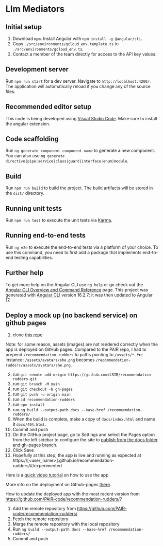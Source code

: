 # Llm Mediators

## Initial setup
1. Download `npm`. Install Angular with `npm install -g @angular/cli`.
1. Copy `./src/environments/gcloud_env.template.ts` to `./src/environments/gcloud_env.ts`.
1. Contact a member of the team directly for access to the API key values.

## Development server

Run `npm run start` for a dev server. Navigate to `http://localhost:4200/`. The application will automatically reload if you change any of the source files.

## Recommended editor setup

This code is being developed using [Visual Studio Code](https://code.visualstudio.com/). Make sure to install the angular extension.

## Code scaffolding

Run `ng generate component component-name` to generate a new component. You can also use `ng generate directive|pipe|service|class|guard|interface|enum|module`.

## Build

Run `npm run build` to build the project. The build artifacts will be stored in the `dist/` directory.

## Running unit tests

Run `npm run test` to execute the unit tests via [Karma](https://karma-runner.github.io).

## Running end-to-end tests

Run `ng e2e` to execute the end-to-end tests via a platform of your choice. To use this command, you need to first add a package that implements end-to-end testing capabilities.

## Further help

To get more help on the Angular CLI use `ng help` or go check out the [Angular CLI Overview and Command Reference](https://angular.io/cli) page. This project was generated with [Angular CLI](https://github.com/angular/angular-cli) version 16.2.7; it was then updated to Angular 17.

## Deploy a mock up (no backend service) on github pages
1. clone [this repo](https://github.com/LSIR/recommendation-rudders)

Note: for some reason, assets (images) are not rendered correctly when the app is deployed on GitHub pages. Compared to the PAIR repo, I had to prepend `/recommendation-rudders` to paths pointing to `/assets/*`. For instance: `/assets/avatars/she.png` becomes `/recommendation-rudders/assets/avatars/she.png`. 

2. run `git remote add origin https://github.com/LSIR/recommendation-rudders.git`
3. run `git branch -M main`
4. run `git checkout -b gh-pages`
5. run `git push -u origin main`
6. run `cd recommendation-rudders`
7. run `npm install`
8. run `ng build --output-path docs --base-href /recommendation-rudders/`
9. When the build is complete, make a copy of `docs/index.html` and name it `docs/404.html`.
10. Commit and push
11. On the GitHub project page, go to Settings and select the Pages option from the left sidebar to configure the site to [publish from the docs folder and gh-pages branch](https://docs.github.com/en/pages/getting-started-with-github-pages/configuring-a-publishing-source-for-your-github-pages-site#choosing-a-publishing-source).
12. Click Save
13. Hopefully at this step, the app is live and running as expected at https://[<user_name>].github.io/recommendation-rudders/#/experimenter/

Here is a [quick video tutorial](https://mail.google.com/mail/u/0/#inbox/QgrcJHsTfQgVhDSJBNQBGTzQNLwzGBhqxbv?projector=1) on how to use the app.

More info on the deployment on Github-pages [there](https://angular.io/guide/deployment#deploy-to-github-pages).

How to update the deployed app with the most recent version from https://github.com/PAIR-code/recommendation-rudders/? 
1. Add the remote repository from https://github.com/PAIR-code/recommendation-rudders/ 
2. Fetch the remote repository
3. Merge the remote repository with the local repository
4. Run `ng build --output-path docs --base-href /recommendation-rudders/`
5. Commit and push

